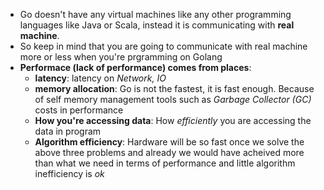 -   Go doesn't have any virtual machines like any other programming languages like Java or Scala, instead it is communicating with **real machine**.
-   So keep in mind that you are going to communicate with real machine more or less when you're prgramming on Golang
-   **Performace (lack of performance) comes from places**:
    -   **latency**: latency on _Network, IO_
    -   **memory allocation**: Go is not the fastest, it is fast enough. Because of self memory management tools such as _Garbage Collector (GC)_ costs in performance
    -   **How you're accessing data**: How _efficiently_ you are accessing the data in program
    -   **Algorithm efficiency**: Hardware will be so fast once we solve the above three problems and already we would have acheived more than what we need in terms of performance and little algorithm inefficiency is _ok_
